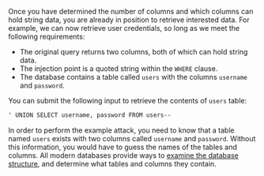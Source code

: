 Once you have determined the number of columns and which columns can hold string data, you are already in position to retrieve interested data. For example, we can now retrieve user credentials, so long as we meet the following requirements:
- The original query returns two columns, both of which can hold string data.
- The injection point is a quoted string within the `WHERE` clause.
- The database contains a table called `users` with the columns `username` and `password`.

You can submit the following input to retrieve the contents of `users` table:
```txt
' UNION SELECT username, password FROM users--
```

In order to perform the example attack, you need to know that a table named `users` exists with two columns called `username` and `password`. Without this information, you would have to guess the names of the tables and columns. All modern databases provide ways to [examine the database structure](obsidian://open?vault=security-notes&file=Offensive%20Security%2FWeb%20Application%20Security%2FServer-side%20Vulnerabilities%2FSQL%20Injection%2FCommon%20SQL%20Injection%20Attacks%2FExamining%20the%20Database%2FQuerying%20the%20Database%20Type%20and%20Version), and determine what tables and columns they contain.